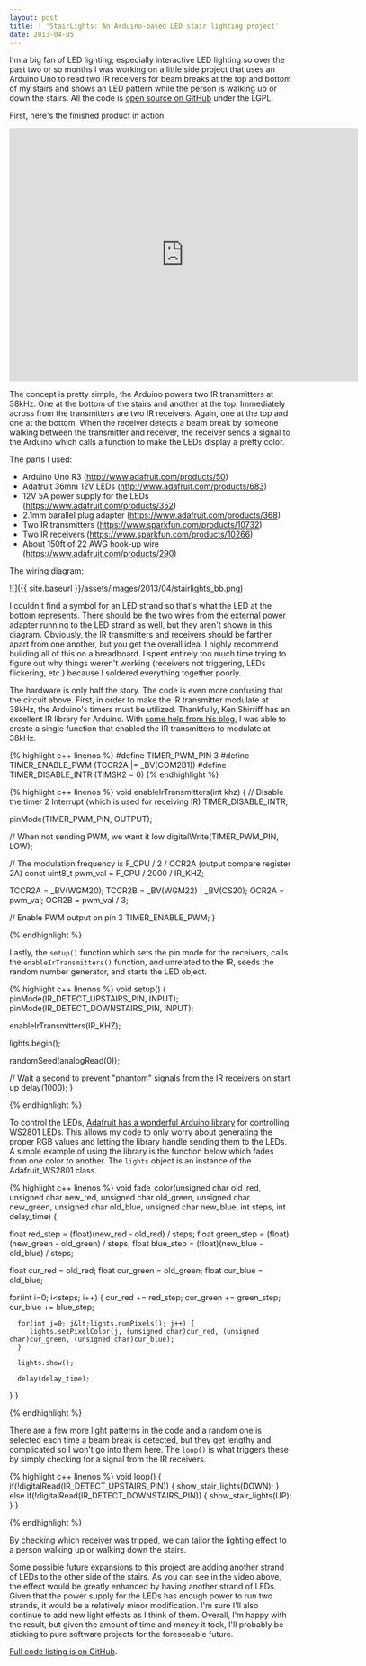 ```yaml
---
layout: post
title: ! 'StairLights: An Arduino-based LED stair lighting project'
date: 2013-04-05
---
```


I'm a big fan of LED lighting; especially interactive LED lighting so over the past two or so months I was working on a little side project that uses an Arduino Uno to read two IR receivers for beam breaks at the top and bottom of my stairs and shows an LED pattern while the person is walking up or down the stairs. All the code is <a href="https://github.com/shanet/StairLights">open source on GitHub</a> under the LGPL.

First, here's the finished product in action:

<div class="page-center">
   <iframe src="https://www.youtube-nocookie.com/embed/21KKr8hQo5A" height="450" width="620" allowfullscreen="" frameborder="0"></iframe>
</div>

<!--more-->

The concept is pretty simple, the Arduino powers two IR transmitters at 38kHz. One at the bottom of the stairs and another at the top. Immediately across from the transmitters are two IR receivers. Again, one at the top and one at the bottom. When the receiver detects a beam break by someone walking between the transmitter and receiver, the receiver sends a signal to the Arduino which calls a function to make the LEDs display a pretty color.

The parts I used:

* Arduino Uno R3 (<a href="http://www.adafruit.com/products/50">http://www.adafruit.com/products/50</a>)
* Adafruit 36mm 12V LEDs (<a href="http://www.adafruit.com/products/683" rel="nofollow">http://www.adafruit.com/products/683</a>)
* 12V 5A power supply for the LEDs (<a href="https://www.adafruit.com/products/352" rel="nofollow">https://www.adafruit.com/products/352</a>)
* 2.1mm barallel plug adapter (<a href="https://www.adafruit.com/products/368">https://www.adafruit.com/products/368</a>)
* Two IR transmitters (<a href="https://www.sparkfun.com/products/10732" rel="nofollow">https://www.sparkfun.com/products/10732</a>)
* Two IR receivers (<a href="https://www.sparkfun.com/products/10266" rel="nofollow">https://www.sparkfun.com/products/10266</a>)
* About 150ft of 22 AWG hook-up wire (<a href="https://www.adafruit.com/products/290">https://www.adafruit.com/products/290</a>)

The wiring diagram:

![]({{ site.baseurl }}/assets/images/2013/04/stairlights_bb.png)

I couldn't find a symbol for an LED strand so that's what the LED at the bottom represents. There should be the two wires from the external power adapter running to the LED strand as well, but they aren't shown in this diagram. Obviously, the IR transmitters and receivers should be farther apart from one another, but you get the overall idea. I highly recommend building all of this on a breadboard. I spent entirely too much time trying to figure out why things weren't working (receivers not triggering, LEDs flickering, etc.) because I soldered everything together poorly.

The hardware is only half the story. The code is even more confusing that the circuit above. First, in order to make the IR transmitter modulate at 38kHz, the Arduino's timers must be utilized. Thankfully, Ken Shirriff has an excellent IR library for Arduino. With <a href="http://www.righto.com/2010/03/detecting-ir-beam-break-with-arduino-ir.html">some help from his blog</a>, I was able to create a single function that enabled the IR transmitters to modulate at 38kHz.

{% highlight c++ linenos %}
#define TIMER_PWM_PIN        3
#define TIMER_ENABLE_PWM     (TCCR2A |= _BV(COM2B1))
#define TIMER_DISABLE_INTR   (TIMSK2 = 0)
{% endhighlight %}


{% highlight c++ linenos %}
void enableIrTransmitters(int khz) {
   // Disable the timer 2 Interrupt (which is used for receiving IR)
   TIMER_DISABLE_INTR;

   pinMode(TIMER_PWM_PIN, OUTPUT);

   // When not sending PWM, we want it low
   digitalWrite(TIMER_PWM_PIN, LOW);

   // The modulation frequency is F_CPU / 2 / OCR2A (output compare register 2A)
   const uint8_t pwm_val = F_CPU / 2000 / IR_KHZ;

   TCCR2A = _BV(WGM20);
   TCCR2B = _BV(WGM22) | _BV(CS20);
   OCR2A  = pwm_val;
   OCR2B  = pwm_val / 3;

   // Enable PWM output on pin 3
   TIMER_ENABLE_PWM;
}

{% endhighlight %}

Lastly, the <code>setup()</code> function which sets the pin mode for the receivers, calls the <code>enableIrTransmitters()</code> function, and unrelated to the IR, seeds the random number generator, and starts the LED object.

{% highlight c++ linenos %}
void setup() {
   pinMode(IR_DETECT_UPSTAIRS_PIN, INPUT);
   pinMode(IR_DETECT_DOWNSTAIRS_PIN, INPUT);

   enableIrTransmitters(IR_KHZ);

   lights.begin();

   randomSeed(analogRead(0));

   // Wait a second to prevent "phantom" signals from the IR receivers on start up
   delay(1000);
}

{% endhighlight %}

To control the LEDs, <a href="https://github.com/adafruit/Adafruit-WS2801-Library">Adafruit has a wonderful Arduino library</a> for controlling WS2801 LEDs. This allows my code to only worry about generating the proper RGB values and letting the library handle sending them to the LEDs. A simple example of using the library is the function below which fades from one color to another. The `lights` object is an instance of the Adafruit_WS2801 class.

{% highlight c++ linenos %}
void fade_color(unsigned char old_red, unsigned char new_red, unsigned char old_green, unsigned char new_green,
                unsigned char old_blue, unsigned char new_blue, int steps, int delay_time) {

   float red_step   = (float)(new_red   - old_red)   / steps;
   float green_step = (float)(new_green - old_green) / steps;
   float blue_step  = (float)(new_blue  - old_blue)  / steps;

   float cur_red   = old_red;
   float cur_green = old_green;
   float cur_blue  = old_blue;

   for(int i=0; i<steps; i++) {
      cur_red   += red_step;
      cur_green += green_step;
      cur_blue  += blue_step;

      for(int j=0; j&lt;lights.numPixels(); j++) {
         lights.setPixelColor(j, (unsigned char)cur_red, (unsigned char)cur_green, (unsigned char)cur_blue);
      }

      lights.show();

      delay(delay_time);
   }
}

{% endhighlight %}

There are a few more light patterns in the code and a random one is selected each time a beam break is detected, but they get lengthy and complicated so I won't go into them here. The <code>loop()</code> is what triggers these by simply checking for a signal from the IR receivers.

{% highlight c++ linenos %}
void loop() {
   if(!digitalRead(IR_DETECT_UPSTAIRS_PIN)) {
      show_stair_lights(DOWN);
   } else if(!digitalRead(IR_DETECT_DOWNSTAIRS_PIN)) {
      show_stair_lights(UP);
   }
}

{% endhighlight %}

By checking which receiver was tripped, we can tailor the lighting effect to a person walking up or walking down the stairs.

Some possible future expansions to this project are adding another strand of LEDs to the other side of the stairs. As you can see in the video above, the effect would be greatly enhanced by having another strand of LEDs. Given that the power supply for the LEDs has enough power to run two strands, it would be a relatively minor modification. I'm sure I'll also continue to add new light effects as I think of them. Overall, I'm happy with the result, but given the amount of time and money it took, I'll probably be sticking to pure software projects for the foreseeable future.

<a href="https://github.com/shanet/StairLights">Full code listing is on GitHub</a>.
